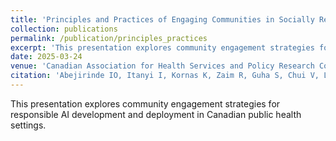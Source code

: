 ```yaml
---
title: 'Principles and Practices of Engaging Communities in Socially Responsible Deployment of Artificial Intelligence for Population Health: Findings from the AI for Diabetes Prediction and Prevention Project'
collection: publications
permalink: /publication/principles_practices
excerpt: 'This presentation explores community engagement strategies for responsible AI development and deployment in Canadian public health settings.'
date: 2025-03-24
venue: 'Canadian Association for Health Services and Policy Research Conference'
citation: 'Abejirinde IO, Itanyi I, Kornas K, Zaim R, Guha S, Chui V, Lipscombe L, Rosella L, Shaw J (2025, May 25–29). Principles and Practices of Engaging Communities in Socially Responsible Deployment of Artificial Intelligence for Population Health: Findings from the AI for Diabetes Prediction and Prevention Project. Canadian Association for Health Services and Policy Research Conference, Ottawa, Canada.'
---
```

This presentation explores community engagement strategies for responsible AI development and deployment in Canadian public health settings.
